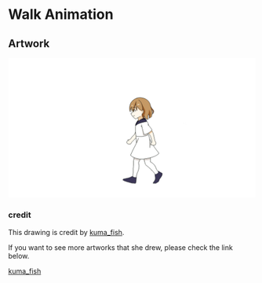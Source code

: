 # Walk Animation 

## Artwork
![AAA](https://github.com/VincentYeh-dev/IMG2PDF/blob/master/sample/walk-animation/image-sources/walka1.png?raw=true)

### credit
This drawing is credit by [kuma_fish](https://instagram.com/kuma_fishs?igshid=4o7rza34ha3p).

If you want to see more artworks that she drew, please check the link below.

[kuma_fish](https://instagram.com/kuma_fishs?igshid=4o7rza34ha3p)
